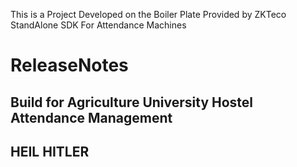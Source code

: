 This is a Project Developed on the Boiler Plate Provided by ZKTeco StandAlone SDK For Attendance Machines
# ReleaseNotes

## Build for Agriculture University Hostel Attendance Management


## HEIL HITLER


